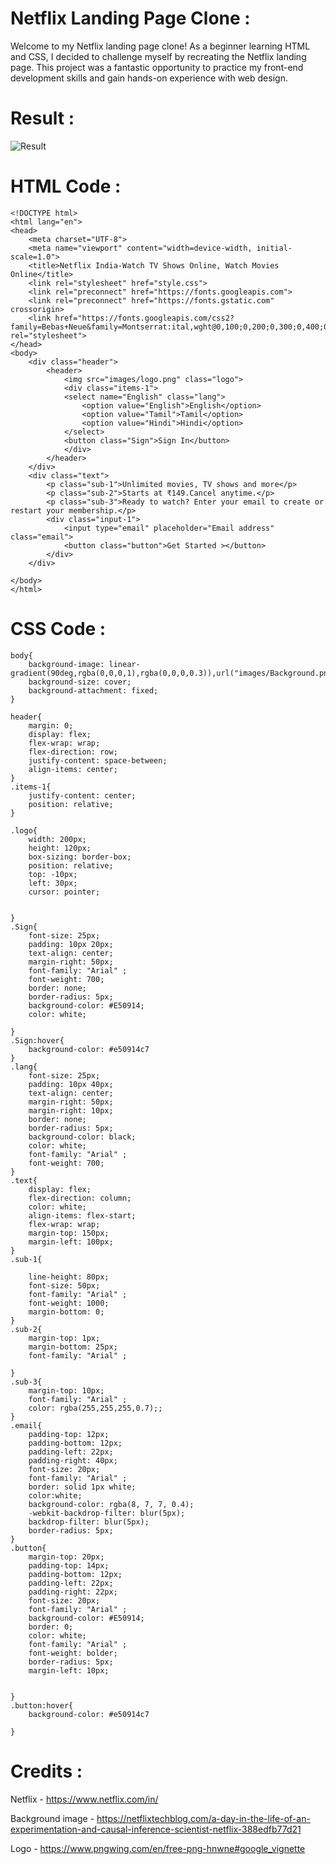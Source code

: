 # Netflix Landing Page Clone :

Welcome to my Netflix landing page clone! As a beginner learning HTML and CSS, I decided to challenge myself by recreating the Netflix landing page. This project was a fantastic opportunity to practice my front-end development skills and gain hands-on experience with web design.

# Result :
![Result](https://github.com/arbasil05/Netflix--Landing-Page/assets/144218037/f91956f9-fda2-499f-a9a7-33a874c65577)


# HTML Code :
```
<!DOCTYPE html>
<html lang="en">
<head>
    <meta charset="UTF-8">
    <meta name="viewport" content="width=device-width, initial-scale=1.0">
    <title>Netflix India-Watch TV Shows Online, Watch Movies Online</title>
    <link rel="stylesheet" href="style.css">
    <link rel="preconnect" href="https://fonts.googleapis.com">
    <link rel="preconnect" href="https://fonts.gstatic.com" crossorigin>
    <link href="https://fonts.googleapis.com/css2?family=Bebas+Neue&family=Montserrat:ital,wght@0,100;0,200;0,300;0,400;0,500;0,600;0,700;0,800;1,100;1,200&family=Poppins:ital,wght@0,100;0,200;0,300;0,400;0,500;0,600;0,700;0,800;0,900;1,100;1,200;1,300;1,400;1,500;1,700;1,800;1,900&family=Press+Start+2P&family=Quicksand:wght@300;400;500;600;700&family=Roboto:ital,wght@0,100;0,400;0,500;0,700;0,900;1,400;1,500;1,700&display=swap" rel="stylesheet">
</head>
<body>
    <div class="header">
        <header>
            <img src="images/logo.png" class="logo">
            <div class="items-1">
            <select name="English" class="lang">
                <option value="English">English</option>
                <option value="Tamil">Tamil</option>
                <option value="Hindi">Hindi</option>
            </select>
            <button class="Sign">Sign In</button>
            </div>
        </header>
    </div>
    <div class="text">
        <p class="sub-1">Unlimited movies, TV shows and more</p>
        <p class="sub-2">Starts at ₹149.Cancel anytime.</p>
        <p class="sub-3">Ready to watch? Enter your email to create or restart your membership.</p>
        <div class="input-1">
            <input type="email" placeholder="Email address" class="email">
            <button class="button">Get Started ></button>
        </div>
    </div>
    
</body>
</html>

```

# CSS Code :
```
body{
    background-image: linear-gradient(90deg,rgba(0,0,0,1),rgba(0,0,0,0.3)),url("images/Background.png");
    background-size: cover;
    background-attachment: fixed;
}

header{
    margin: 0;
    display: flex;
    flex-wrap: wrap;
    flex-direction: row;
    justify-content: space-between;
    align-items: center;
}
.items-1{
    justify-content: center;
    position: relative;
}

.logo{
    width: 200px;
    height: 120px;
    box-sizing: border-box;
    position: relative;
    top: -10px;
    left: 30px;
    cursor: pointer;
    
    
}
.Sign{
    font-size: 25px;
    padding: 10px 20px;
    text-align: center;
    margin-right: 50px;
    font-family: "Arial" ;
    font-weight: 700;
    border: none;
    border-radius: 5px;
    background-color: #E50914;
    color: white;
    
}
.Sign:hover{
    background-color: #e50914c7
}
.lang{
    font-size: 25px;
    padding: 10px 40px;
    text-align: center;
    margin-right: 50px;
    margin-right: 10px;
    border: none;
    border-radius: 5px;
    background-color: black;
    color: white;
    font-family: "Arial" ;
    font-weight: 700;
}
.text{
    display: flex;
    flex-direction: column;
    color: white;
    align-items: flex-start;
    flex-wrap: wrap;
    margin-top: 150px;
    margin-left: 100px;
}
.sub-1{
    
    line-height: 80px;
    font-size: 50px;
    font-family: "Arial" ;
    font-weight: 1000;
    margin-bottom: 0;
}
.sub-2{
    margin-top: 1px;
    margin-bottom: 25px;
    font-family: "Arial" ;
    
}
.sub-3{
    margin-top: 10px;
    font-family: "Arial" ;
    color: rgba(255,255,255,0.7);;
}
.email{
    padding-top: 12px;
    padding-bottom: 12px;
    padding-left: 22px;
    padding-right: 40px;
    font-size: 20px;
    font-family: "Arial" ;
    border: solid 1px white;
    color:white;
    background-color: rgba(8, 7, 7, 0.4);
    -webkit-backdrop-filter: blur(5px);
    backdrop-filter: blur(5px);
    border-radius: 5px;
}
.button{
    margin-top: 20px;
    padding-top: 14px;
    padding-bottom: 12px;
    padding-left: 22px;
    padding-right: 22px;
    font-size: 20px;
    font-family: "Arial" ;
    background-color: #E50914;
    border: 0;
    color: white;
    font-family: "Arial" ;
    font-weight: bolder;
    border-radius: 5px;
    margin-left: 10px;


}
.button:hover{
    background-color: #e50914c7

}
```

# Credits :

Netflix - https://www.netflix.com/in/

Background image - https://netflixtechblog.com/a-day-in-the-life-of-an-experimentation-and-causal-inference-scientist-netflix-388edfb77d21

Logo - https://www.pngwing.com/en/free-png-hnwne#google_vignette
